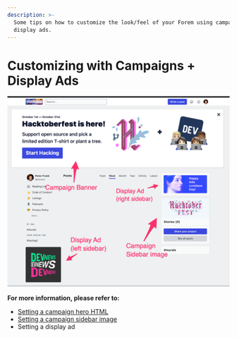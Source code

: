 ```yaml
---
description: >-
  Some tips on how to customize the look/feel of your Forem using campaigns and
  display ads.
---
```


# Customizing with Campaigns + Display Ads

![A quick visual guide on some areas you can update.](../.gitbook/assets/screen_shot_2020-10-15_at_2_44_39_pm.png)

**For more information, please refer to:**

* [Setting a campaign hero HTML](../admin/config/all-site-configuration/campaign.md#campaign-hero-html-variant-name)
* [Setting a campaign sidebar image](../admin/config/all-site-configuration/campaign.md#campaign-sidebar-image)
* Setting a display ad

